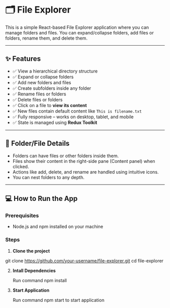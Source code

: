 # 🗂️ File Explorer

This is a simple React-based File Explorer application where you can manage folders and files. You can expand/collapse folders, add files or folders, rename them, and delete them.

---

## ✨ Features

- ✅ View a hierarchical directory structure
- ✅ Expand or collapse folders
- ✅ Add new folders and files
- ✅ Create subfolders inside any folder
- ✅ Rename files or folders
- ✅ Delete files or folders
- ✅ Click on a file to **view its content**
- ✅ New files contain default content like `This is filename.txt`
- ✅ Fully responsive – works on desktop, tablet, and mobile
- ✅ State is managed using **Redux Toolkit**

---

## 📁 Folder/File Details

- Folders can have files or other folders inside them.
- Files show their content in the right-side pane (Content panel) when clicked.
- Actions like add, delete, and rename are handled using intuitive icons.
- You can nest folders to any depth.

---

## 💻 How to Run the App

### Prerequisites

- Node.js and npm installed on your machine

### Steps

1. **Clone the project**

git clone https://github.com/your-username/file-explorer.git
cd file-explorer

2. **Intall Dependencies**
   
   Run command npm install
   
3. **Start Application**
   
   Run command npm start to start application
